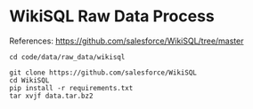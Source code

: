 # WikiSQL Raw Data Process

References: https://github.com/salesforce/WikiSQL/tree/master

```
cd code/data/raw_data/wikisql

git clone https://github.com/salesforce/WikiSQL
cd WikiSQL
pip install -r requirements.txt
tar xvjf data.tar.bz2

```